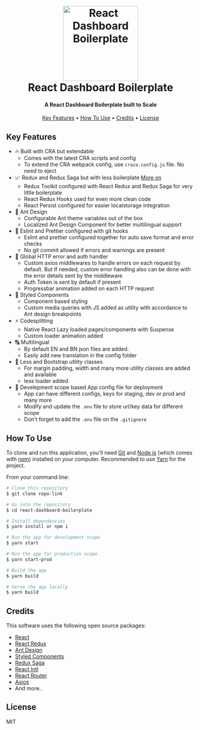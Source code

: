 <h1 align="center">
  <br>
  <img src="https://i.imgur.com/7nkwu15.png" alt="React Dashboard Boilerplate" width="200">
  <br>
    React Dashboard Boilerplate
  <br>
</h1>

<h4 align="center">A React Dashboard Boilerplate built to Scale</h4>

<p align="center">
  <a href="#key-features">Key Features</a> •
  <a href="#how-to-use">How To Use</a> •
  <a href="#credits">Credits</a> •
  <a href="#license">License</a>
</p>

## Key Features

- :fire: Built with CRA but extendable
  - Comes with the latest CRA scripts and config
  - To extend the CRA webpack config, use `craco.config.js` file. No need to eject
- :chart_with_upwards_trend: Redux and Redux Saga but with less boilerplate <a href="/src/store">More on</a>
  - Redux Toolkit configured with React Redux and Redux Saga for very little boilerplate
  - React Redux Hooks used for even more clean code
  - React Persist configured for easier localstorage integration
- :blue_heart: Ant Design
  - Configurable Ant theme variables out of the box
  - Localized Ant Design Component for better multilingual support
- :cop: Eslint and Prettier configured with git hooks
  - Eslint and prettier configured together for auto save format and error checks
  - No git commit allowed if errors and warnings are present
- :raised_hands: Global HTTP error and auth handler
  - Custom axios middlewares to handle errors on each request by default. But If needed, custom error handling also can be done with the error details sent by the middleware
  - Auth Token is sent by default if present
  - Progressbar animation added on each HTTP request
- :nail_care: Styled Components
  - Component based styling
  - Custom media queries with JS added as utility with accordance to Ant design breakpoints
- :zap: Codesplitting
  - Native React Lazy loaded pages/components with Suspense
  - Custom loader animation added
- :capital_abcd: Multilingual
  - By default EN and BN json files are added.
  - Easily add new translation in the config folder
- :art: Less and Bootstrap utility classes
  - For margin padding, width and many more utility classes are added and available
  - less loader added
- :rocket: Develepment scope based App config file for deployment
  - App can have different configs, keys for staging, dev or prod and many more
  - Modify and update the `.env` file to store url/key data for different scope
  - Don't forget to add the `.env` file on the `.gitignore`

## How To Use

To clone and run this application, you'll need [Git](https://git-scm.com) and [Node.js](https://nodejs.org/en/download/) (which comes with [npm](http://npmjs.com)) installed on your computer. Recommended to use [Yarn](https://classic.yarnpkg.com/en/docs/install/#windows-stable) for the project.

From your command line:

```bash
# Clone this repository
$ git clone repo-link

# Go into the repository
$ cd react-dashboard-boilerplate

# Install dependencies
$ yarn install or npm i

# Run the app for development scope
$ yarn start

# Run the app for production scope
$ yarn start-prod

# Build the app
$ yarn build

# Serve the app locally
$ yarn build


```

## Credits

This software uses the following open source packages:

- [React](https://reactjs.org/)
- [React Redux](https://react-redux.js.org/)
- [Ant Design](https://ant.design/)
- [Styled Components](https://styled-components.com/)
- [Redux Saga](https://redux-saga.js.org/)
- [React Intl](https://formatjs.io/docs/react-intl/)
- [React Router](https://reactrouter.com/)
- [Axios](https://github.com/axios/axios)
- And more..

## License

MIT
